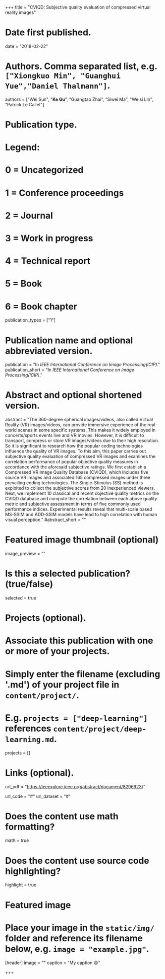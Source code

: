 +++
title = "CVIQD: Subjective quality evaluation of compressed virtual reality images"

# Date first published.
date = "2018-02-22"

# Authors. Comma separated list, e.g. `["Xiongkuo Min", "Guanghui Yue","Daniel Thalmann"]`.
authors = ["Wei Sun", "**Ke Gu**", "Guangtao Zhai", "Siwei Ma", "Weisi Lin", "Patrick Le Callet"]
# Publication type.
# Legend:
# 0 = Uncategorized
# 1 = Conference proceedings
# 2 = Journal
# 3 = Work in progress
# 4 = Technical report
# 5 = Book
# 6 = Book chapter
publication_types = ["1"]

# Publication name and optional abbreviated version.
publication = "In *IEEE International Conference on Image Processing(ICIP)*."
publication_short = "In *IEEE International Conference on Image Processing(ICIP)*."

# Abstract and optional shortened version.
abstract = "The 360-degree spherical images/videos, also called Virtual Reality (VR) images/videos, can provide immersive experience of the real-world scenes in some specific systems. This makes it widely employed in concerts/sports events live and VR movies. However, it is difficult to transport, compress or store VR images/videos due to their high resolution. So it is significant to research how the popular coding technologies influence the quality of VR images. To this aim, this paper carries out subjective quality evaluation of compressed VR images and examines the correlation performance of popular objective quality measures in accordance with the aforesaid subjective ratings. We first establish a Compressed VR Image Quality Database (CVIQD), which includes five source VR images and associated 165 compressed images under three prevailing coding technologies. The Single-Stimulus (SS) method is exploited to collect the subjective scores from 20 inexperienced viewers. Next, we implement 10 classical and recent objective quality metrics on the CVIQD database and compute the correlation between each above quality metric and subjective assessment in terms of five commonly used performance indices. Experimental results reveal that multi-scale based MS-SSIM and ADD-SSIM models have lead to high correlation with human visual perception."
#abstract_short = ""

# Featured image thumbnail (optional)
image_preview = ""

# Is this a selected publication? (true/false)
selected = true

# Projects (optional).
#   Associate this publication with one or more of your projects.
#   Simply enter the filename (excluding '.md') of your project file in `content/project/`.
#   E.g. `projects = ["deep-learning"]` references `content/project/deep-learning.md`.
projects = []

# Links (optional).
url_pdf = "https://ieeexplore.ieee.org/abstract/document/8296923/"

url_code = "#"
url_dataset = "#"


# Does the content use math formatting?
math = true

# Does the content use source code highlighting?
highlight = true

# Featured image
# Place your image in the `static/img/` folder and reference its filename below, e.g. `image = "example.jpg"`.
[header]
image = ""
caption = "My caption 😄"

+++
